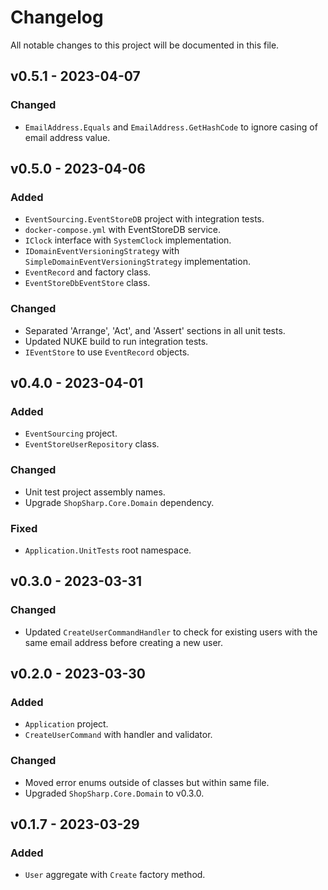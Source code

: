 ﻿# Changelog

All notable changes to this project will be documented in this file.

## v0.5.1 - 2023-04-07

### Changed

- `EmailAddress.Equals` and `EmailAddress.GetHashCode` to ignore casing of email address value.

## v0.5.0 - 2023-04-06

### Added

- `EventSourcing.EventStoreDB` project with integration tests.
- `docker-compose.yml` with EventStoreDB service.
- `IClock` interface with `SystemClock` implementation.
- `IDomainEventVersioningStrategy` with `SimpleDomainEventVersioningStrategy` implementation.
- `EventRecord` and factory class.
- `EventStoreDbEventStore` class.

### Changed

- Separated 'Arrange', 'Act', and 'Assert' sections in all unit tests.
- Updated NUKE build to run integration tests.
- `IEventStore` to use `EventRecord` objects.

## v0.4.0 - 2023-04-01

### Added

- `EventSourcing` project.
- `EventStoreUserRepository` class.

### Changed

- Unit test project assembly names.
- Upgrade `ShopSharp.Core.Domain` dependency.

### Fixed

- `Application.UnitTests` root namespace.

## v0.3.0 - 2023-03-31

### Changed

- Updated `CreateUserCommandHandler` to check for existing users with the same email address before creating a new user.

## v0.2.0 - 2023-03-30

### Added

- `Application` project.
- `CreateUserCommand` with handler and validator.

### Changed

- Moved error enums outside of classes but within same file.
- Upgraded `ShopSharp.Core.Domain` to v0.3.0.

## v0.1.7 - 2023-03-29

### Added

- `User` aggregate with `Create` factory method.